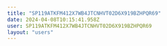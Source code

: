 ```yaml
---
title: "SP119ATKFM412X7WB4JTCNHVT02D6X919BZHPQR69"
date: 2024-04-08T10:15:41.958Z
user: SP119ATKFM412X7WB4JTCNHVT02D6X919BZHPQR69
layout: "users"
---
```

    